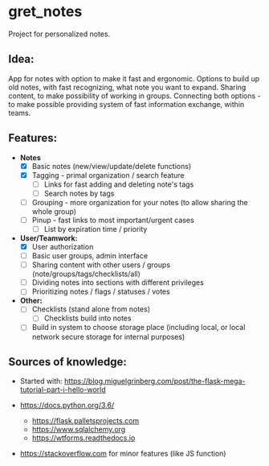# gret_notes

Project for personalized notes.

## Idea:

 App for notes with option to make it fast and ergonomic.
 Options to build up old notes, with fast recognizing, what note you want to expand.
 Sharing content, to make possibility of working in groups.
 Connecting both options - to make possible providing system of fast information exchange, within teams.

## Features:

* **Notes**
    * [x] Basic notes (new/view/update/delete functions)
    * [x] Tagging - primal organization / search feature
        * [ ] Links for fast adding and deleting note's tags
        * [ ] Search notes by tags
    * [ ] Grouping - more organization for your notes (to allow sharing the whole group)
    * [ ] Pinup - fast links to most important/urgent cases
        * [ ] List by expiration time / priority

* **User/Teamwork:**
    * [x] User authorization
    * [ ] Basic user groups, admin interface
    * [ ] Sharing content with other users / groups (note/groups/tags/checklists/all)
    * [ ] Dividing notes into sections with different privileges
    * [ ] Prioritizing notes / flags / statuses / votes

* **Other:**
    * [ ] Checklists (stand alone from notes)
        * [ ] Checklists build into notes
    * [ ] Build in system to choose storage place (including local, or local network secure storage for internal purposes)

## Sources of knowledge:

* Started with: https://blog.miguelgrinberg.com/post/the-flask-mega-tutorial-part-i-hello-world

* https://docs.python.org/3.6/
    * https://flask.palletsprojects.com
    * https://www.sqlalchemy.org
    * https://wtforms.readthedocs.io

* https://stackoverflow.com for minor features (like JS function)
